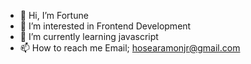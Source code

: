 - 👋 Hi, I’m Fortune 
- 👀 I’m interested in Frontend Development
- 🌱 I’m currently learning javascript 
- 📫 How to reach me Email; hosearamonjr@gmail.com

<!---
fortunehrjr/fortunehrjr is a ✨ special ✨ repository because its `README.md` (this file) appears on your GitHub profile.
You can click the Preview link to take a look at your changes.
--->

